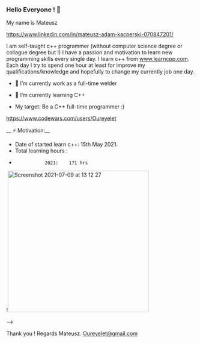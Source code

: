 ### Hello Everyone !  👋

My name is Mateusz

https://www.linkedin.com/in/mateusz-adam-kacperski-070847201/

I am self-taught c++ programmer (without computer science degree or collague degree but !) I have a passion 
and motivation to learn new programming skills every single day. I learn c++ from www.learncpp.com. Each day I try to spend 
one hour at least for improve my qualifications/knowledge and hopefully to change my currently job one day.

- 🔭 I’m currently work as a full-time welder
- 🌱 I’m currently learning C++ 


- My target: Be a C++ full-time programmer :)  

https://www.codewars.com/users/Oureyelet


__   ⚡ Motivation:__ 
- Date of started learn c++: 15th May 2021.
- Total learning hours :                   
-                2021:    171 hrs
                                                                       

!<img width="375" alt="Screenshot 2021-07-09 at 13 12 27" src="https://user-images.githubusercontent.com/69697624/147851822-be06354c-467b-454f-804f-876d77e5835f.jpg">

--> 

Thank you !
Regards Mateusz.
Oureyelet@gmail.com

